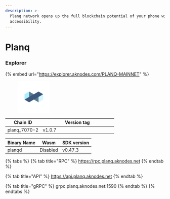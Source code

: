 ```yaml
---
description: >-
  Planq network opens up the full blockchain potential of your phone with easy
  accessibility.
---
```


# Planq

### Explorer

{% embed url="https://explorer.aknodes.com/PLANQ-MAINNET" %}

<figure><img src="../../.gitbook/assets/zaaz-removebg-preview.png" alt="" width="100"><figcaption></figcaption></figure>

<table><thead><tr><th>Chain ID</th><th width="218.33333333333331">Version tag</th></tr></thead><tbody><tr><td>planq_7070-2</td><td>v1.0.7</td></tr></tbody></table>



| Binary Name | Wasm     | SDK version |
| ----------- | -------- | ----------- |
| planqd      | Disabled | v0.47.3     |

{% tabs %}
{% tab title="RPC" %}
https://rpc.planq.aknodes.net
{% endtab %}

{% tab title="API" %}
https://api.planq.aknodes.net
{% endtab %}

{% tab title="gRPC" %}
grpc.planq.aknodes.net:1590
{% endtab %}
{% endtabs %}
